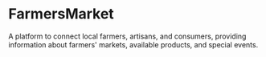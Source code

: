 # FarmersMarket
A platform to connect local farmers, artisans, and consumers, providing information about farmers' markets, available products, and special events.
